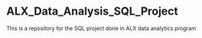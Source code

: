 # ALX_Data_Analysis_SQL_Project
This is a repository for the SQL project done in ALX data analytics program
